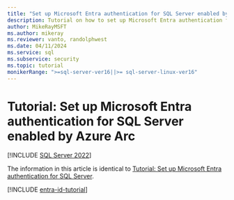 ```yaml
---
title: "Set up Microsoft Entra authentication for SQL Server enabled by Azure Arc"
description: Tutorial on how to set up Microsoft Entra authentication for SQL Server enabled by Azure Arc
author: MikeRayMSFT
ms.author: mikeray
ms.reviewer: vanto, randolphwest
ms.date: 04/11/2024
ms.service: sql
ms.subservice: security
ms.topic: tutorial
monikerRange: ">=sql-server-ver16||>= sql-server-linux-ver16"
---
```


# Tutorial: Set up Microsoft Entra authentication for SQL Server enabled by Azure Arc

[!INCLUDE [SQL Server 2022](../../includes/applies-to-version/sqlserver2022.md)]

The information in this article is identical to [Tutorial: Set up Microsoft Entra authentication for SQL Server](../../relational-databases/security/authentication-access/azure-ad-authentication-sql-server-setup-tutorial.md).

[!INCLUDE [entra-id-tutorial](../../includes/entra-id-tutorial.md)]